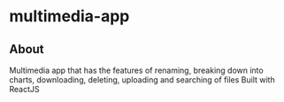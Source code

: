 # multimedia-app
## About
Multimedia app that has the features of renaming, breaking down into charts, downloading, deleting, uploading and searching of files
Built with ReactJS
